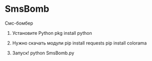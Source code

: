 # SmsBomb
Смс-бомбер

1) Установите Python
   pkg install python
   
2) Нужно скачать модули
 pip install requests
 pip install colorama
 
3) Запуск!
 python SmsBomb.py
